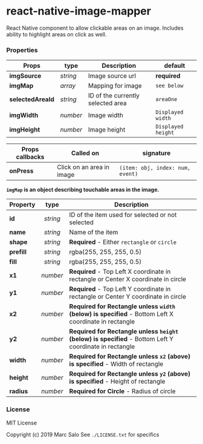 # react-native-image-mapper

React Native component to allow clickable areas on an image. Includes ability to highlight areas on click as well.

### Properties

|Props|type|Description|default|
|---|---|---|---|
|**imgSource**|*string*|Image source url| **required**|
|**imgMap**|*array*|Mapping for image| `see below` |
|**selectedAreaId**|*string*|ID of the currently selected area| `areaOne`|
|**imgWidth**|*number*|Image width|`Displayed width`|
|**imgHeight**|*number*|Image height|`Displayed height`|

|Props callbacks|Called on|signature|
|---|---|---|
|**onPress**|Click on an area in image|`(item: obj, index: num, event)`|

**`imgMap` is an object describing touchable areas in the image.**

|Property| type|Description|
|---|:---:|---|
|**id**|*string*|ID of the item used for selected or not selected|
|**name**|*string*|Name of the item|
|**shape**|*string*|**Required** - Either `rectangle` or `circle`|
|**prefill**|*string*|rgba(255, 255, 255, 0.5)|
|**fill**|*string*|rgba(255, 255, 255, 0.5)|
|**x1**|*number*|**Required** - Top Left X coordinate in rectangle or Center X coordinate in circle|
|**y1**|*number*|**Required** - Top Left Y coordinate in rectangle or Center Y coordinate in circle|
|**x2**|*number*|**Required for Rectangle unless `width` (below) is specified** - Bottom Left X coordinate in rectangle|
|**y2**|*number*|**Required for Rectangle unless `height` (below) is specified** - Bottom Left Y coordinate in rectangle|
|**width**|*number*|**Required for Rectangle unless `x2` (above) is specified** - Width of rectangle|
|**height**|*number*|**Required for Rectangle unless `y2` (above) is specified** - Height of rectangle|
|**radius**|*number*|**Required for Circle** - Radius of circle|

### License
MIT License

Copyright (c) 2019 Marc Salo
See `./LICENSE.txt` for specifics